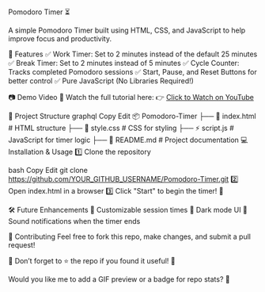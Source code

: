 Pomodoro Timer ⏳


A simple Pomodoro Timer built using HTML, CSS, and JavaScript to help improve focus and productivity.



🚀 Features
✅ Work Timer: Set to 2 minutes instead of the default 25 minutes
✅ Break Timer: Set to 2 minutes instead of 5 minutes
✅ Cycle Counter: Tracks completed Pomodoro sessions
✅ Start, Pause, and Reset Buttons for better control
✅ Pure JavaScript (No Libraries Required!)



📷 Demo Video
🎥 Watch the full tutorial here:
👉 [Click to Watch on YouTube](https://youtu.be/p47e3U7NhYI?si=cqrZV_kbHmtm6SIl)

📂 Project Structure
graphql
Copy
Edit
📦 Pomodoro-Timer
├── 📄 index.html  # HTML structure
├── 🎨 style.css   # CSS for styling
├── ⚡ script.js    # JavaScript for timer logic
├── 📜 README.md   # Project documentation
💻 Installation & Usage
1️⃣ Clone the repository

bash
Copy
Edit
git clone https://github.com/YOUR_GITHUB_USERNAME/Pomodoro-Timer.git
2️⃣ Open index.html in a browser
3️⃣ Click "Start" to begin the timer! 🎯

🛠️ Future Enhancements
🔹 Customizable session times
🔹 Dark mode UI
🔹 Sound notifications when the timer ends

📩 Contributing
Feel free to fork this repo, make changes, and submit a pull request!

📢 Don’t forget to ⭐ the repo if you found it useful! 🚀

Would you like me to add a GIF preview or a badge for repo stats? 🎨
